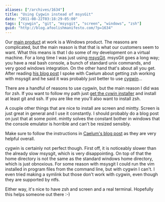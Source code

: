 ```yaml
---
aliases: ["/archives/1634"]
title: "Using Cygwin instead of msysGit"
date: "2011-08-22T03:18:29-05:00"
tags: ["cywgin", "git", "msysgit", "screen", "windows", "zsh"]
guid: "http://blog.afoolishmanifesto.com/?p=1634"
---
```

Our [main product](http://lynxguide.com/) at work is a Windows product. The
reasons are complicated, but the main reason is that that is what our customers
seem to want. What this means is that I do some of my development on a virtual
machine. For a long time I was just using
[msysGit](https://code.google.com/p/msysgit/). msysGit goes a long way; you have
a real bash console, a bunch of standard unix commands, and very good windows
integration. On the other hand that's about all you get. After reading [his blog
post](http://blog.cachemiss.com/articles/Using%20msysGit%20with%20Cygwin.pod) I
spoke with Caelum about getting zsh working with msysgit and he said it was
probably just better to use [cygwin](http://www.cygwin.com/)...

There are a handful of reasons to use cygwin, but the main reason I did was for
zsh. If you want to follow my path just [get the cywin
installer](http://cygwin.com/install.html) and install at least git and ssh. If
you are like me you'll also want to install zsh.

A couple other things that are nice to install are screen and mintty. Screen is
just great in general and I use it constantly. I should probably do a blog post
on just that at some point. mintty solves the constant bother in windows that
the console emulator is horrible and can't be resized sensibly.

Make sure to follow the instructions in [Caelum's blog
post](http://blog.cachemiss.com/articles/Using%20msysGit%20with%20Cygwin.pod) as
they are very helpful overall.

cygwin is certainly not perfect though. First off, it is noticeably slower than
the already slow msysgit, which is very disappointing. On top of that the home
directory is not the same as the standard windows home directory, which is just
obnoxious. For some reason with msysgit I could run the vim installed in program
files from the command line, but with cygwin I can't. I even tried making a
symlink but those don't work with cygwin, even though they are supported by
ntfs.

Either way, it's nice to have zsh and screen and a real terminal. Hopefully this
helps someone out there :-)
